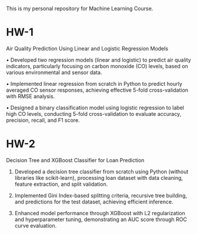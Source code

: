 This is my personal repository for Machine Learning Course.

# HW-1

Air Quality Prediction Using Linear and Logistic Regression Models

• Developed two regression models (linear and logistic) to predict air quality indicators, particularly focusing on carbon monoxide (CO) levels, based on various environmental and sensor data.

• Implemented linear regression from scratch in Python to predict hourly averaged CO sensor responses, achieving effective 5-fold cross-validation with RMSE analysis.

• Designed a binary classification model using logistic regression to label high CO levels, conducting 5-fold cross-validation to evaluate accuracy, precision, recall, and F1 score.

# HW-2

Decision Tree and XGBoost Classifier for Loan Prediction

1. Developed a decision tree classifier from scratch using Python (without libraries like scikit-learn), processing loan dataset with data cleaning, feature extraction, and split validation.

2. Implemented Gini Index-based splitting criteria, recursive tree building, and predictions for the test dataset, achieving efficient inference.

3. Enhanced model performance through XGBoost with L2 regularization and hyperparameter tuning, demonstrating an AUC score through ROC curve evaluation.
